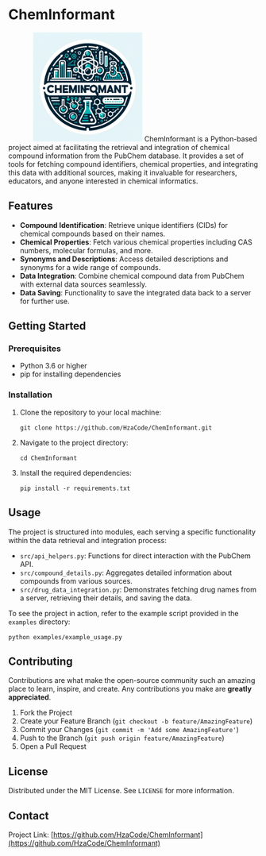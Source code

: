 
# ChemInformant

<img src="/images/logo.png" alt="ChemInformant Logo" style="margin-left: 10%; width: 220px;">
ChemInformant is a Python-based project aimed at facilitating the retrieval and integration of chemical compound information from the PubChem database. It provides a set of tools for fetching compound identifiers, chemical properties, and integrating this data with additional sources, making it invaluable for researchers, educators, and anyone interested in chemical informatics.



## Features

- **Compound Identification**: Retrieve unique identifiers (CIDs) for chemical compounds based on their names.
- **Chemical Properties**: Fetch various chemical properties including CAS numbers, molecular formulas, and more.
- **Synonyms and Descriptions**: Access detailed descriptions and synonyms for a wide range of compounds.
- **Data Integration**: Combine chemical compound data from PubChem with external data sources seamlessly.
- **Data Saving**: Functionality to save the integrated data back to a server for further use.

## Getting Started

### Prerequisites

- Python 3.6 or higher
- pip for installing dependencies

### Installation

1. Clone the repository to your local machine:
   ```
   git clone https://github.com/HzaCode/ChemInformant.git
   ```
2. Navigate to the project directory:
   ```
   cd ChemInformant
   ```
3. Install the required dependencies:
   ```
   pip install -r requirements.txt
   ```

## Usage

The project is structured into modules, each serving a specific functionality within the data retrieval and integration process:

- `src/api_helpers.py`: Functions for direct interaction with the PubChem API.
- `src/compound_details.py`: Aggregates detailed information about compounds from various sources.
- `src/drug_data_integration.py`: Demonstrates fetching drug names from a server, retrieving their details, and saving the data.

To see the project in action, refer to the example script provided in the `examples` directory:

```
python examples/example_usage.py
```

## Contributing

Contributions are what make the open-source community such an amazing place to learn, inspire, and create. Any contributions you make are **greatly appreciated**.

1. Fork the Project
2. Create your Feature Branch (`git checkout -b feature/AmazingFeature`)
3. Commit your Changes (`git commit -m 'Add some AmazingFeature'`)
4. Push to the Branch (`git push origin feature/AmazingFeature`)
5. Open a Pull Request

## License

Distributed under the MIT License. See `LICENSE` for more information.

## Contact

Project Link: [https://github.com/HzaCode/ChemInformant](https://github.com/HzaCode/ChemInformant)


